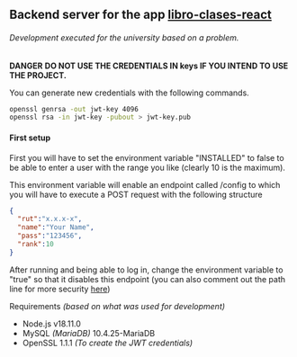 ## Backend server for the app [libro-clases-react](https://github.com/CoffeSiberian/libro-clases-react "libro-clases-react")

###### Development executed for the university based on a problem.

**DANGER**
**DO NOT USE THE CREDENTIALS IN keys IF YOU INTEND TO USE THE PROJECT.**

You can generate new credentials with the following commands.
```bash
openssl genrsa -out jwt-key 4096
openssl rsa -in jwt-key -pubout > jwt-key.pub
```
#### First setup

First you will have to set the environment variable "INSTALLED" to false to be able to enter a user with the range you like (clearly 10 is the maximum).

This environment variable will enable an endpoint called /config to which you will have to execute a POST request with the following structure

```json
{
  "rut":"x.x.x-x",
  "name":"Your Name",
  "pass":"123456",
  "rank":10
}
```
After running and being able to log in, change the environment variable to "true" so that it disables this endpoint (you can also comment out the path line for more security [here](https://github.com/CoffeSiberian/libro-clases-express/blob/a2bd5f93ac18fc443f93d1ee30a6b8343fc994df/routes/routes.ts#L58 "here"))

Requirements *(based on what was used for development)*

- Node.js v18.11.0
- MySQL *(MariaDB)* 10.4.25-MariaDB
- OpenSSL 1.1.1 *(To create the JWT credentials)*